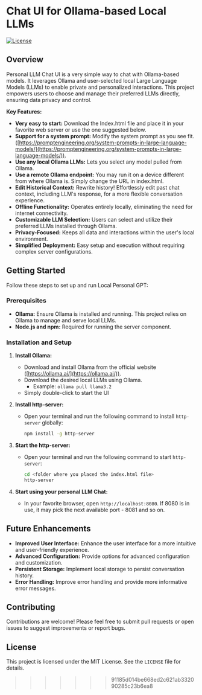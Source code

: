 # Chat UI for Ollama-based Local LLMs

[![License](https://img.shields.io/badge/License-MIT-yellow.svg)](https://opensource.org/licenses/MIT)

## Overview

Personal LLM Chat UI is a very simple way to chat with Ollama-based models. It leverages Ollama and user-selected local Large Language Models (LLMs) to enable private and personalized interactions. This project empowers users to choose and manage their preferred LLMs directly, ensuring data privacy and control.

**Key Features:**

* **Very easy to start:** Download the Index.html file and place it in your favorite web server or use the one suggested below.
* **Support for a system prompt:** Modify the system prompt as you see fit. ([https://promptengineering.org/system-prompts-in-large-language-models/](https://promptengineering.org/system-prompts-in-large-language-models/)).
* **Use any local Ollama LLMs:** Lets you select any model pulled from Ollama.
* **Use a remote Ollama endpoint:** You may run it on a device different from where Ollama is. Simply change the URL in index.html.
* **Edit Historical Context:** Rewrite history! Effortlessly edit past chat context, including LLM's response, for a more flexible conversation experience. 
* **Offline Functionality:** Operates entirely locally, eliminating the need for internet connectivity.
* **Customizable LLM Selection:** Users can select and utilize their preferred LLMs installed through Ollama.
* **Privacy-Focused:** Keeps all data and interactions within the user's local environment.
* **Simplified Deployment:** Easy setup and execution without requiring complex server configurations.

## Getting Started

Follow these steps to set up and run Local Personal GPT:

### Prerequisites

* **Ollama:** Ensure Ollama is installed and running. This project relies on Ollama to manage and serve local LLMs.
* **Node.js and npm:** Required for running the server component.

### Installation and Setup

1.  **Install Ollama:**
    * Download and install Ollama from the official website ([https://ollama.ai/](https://ollama.ai/)).
    * Download the desired local LLMs using Ollama.
        * Example: `ollama pull llama3.2`
    * Simply double-click to start the UI
         

2.  **Install http-server:**
    * Open your terminal and run the following command to install `http-server` globally:
        ```bash
        npm install -g http-server
        ```
3.  **Start the http-server:**
    * Open your terminal and run the following command to start `http-server`:
        ```bash
        cd <folder where you placed the index.html file>
        http-server
        ```
4.  **Start using your personal LLM Chat:**
    * In your favorite browser, open `http://localhost:8080`. If 8080 is in use, it may pick the next available port - 8081 and so on.

## Future Enhancements

* **Improved User Interface:** Enhance the user interface for a more intuitive and user-friendly experience.
* **Advanced Configuration:** Provide options for advanced configuration and customization.
* **Persistent Storage:** Implement local storage to persist conversation history.
* **Error Handling:** Improve error handling and provide more informative error messages.

## Contributing

Contributions are welcome! Please feel free to submit pull requests or open issues to suggest improvements or report bugs.

## License

This project is licensed under the MIT License. See the `LICENSE` file for details.
>>>>>>> 91185d014be668ed2c621ab332090285c23b6ea8
